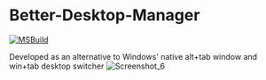 ﻿# Better-Desktop-Manager
[![MSBuild](https://github.com/Zodein/Better-Desktop-Manager/actions/workflows/msbuild.yml/badge.svg)](https://github.com/Zodein/Better-Desktop-Manager/actions/workflows/msbuild.yml)

Developed as an alternative to Windows' native alt+tab window and win+tab desktop switcher
![Screenshot_6](https://user-images.githubusercontent.com/45161345/226771159-5fc27fd3-addd-4f18-91ea-14deaeef8b70.png)
